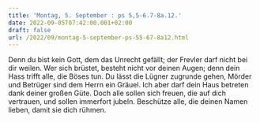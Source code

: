 ```yaml
---
title: 'Montag, 5. September : ps 5,5-6.7-8a.12.'
date: 2022-09-05T07:42:00.001+02:00
draft: false
url: /2022/09/montag-5-september-ps-55-67-8a12.html
---
```


Denn du bist kein Gott, dem das Unrecht gefällt; der Frevler darf nicht bei dir weilen. Wer sich brüstet, besteht nicht vor deinen Augen; denn dein Hass trifft alle, die Böses tun. Du lässt die Lügner zugrunde gehen, Mörder und Betrüger sind dem Herrn ein Gräuel. Ich aber darf dein Haus betreten dank deiner großen Güte. Doch alle sollen sich freuen, die auf dich vertrauen, und sollen immerfort jubeln. Beschütze alle, die deinen Namen lieben, damit sie dich rühmen.